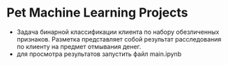 # Pet Machine Learning Projects
- Задача бинарной классификации клиента по набору обезличенных признаков. 
Разметка представляет собой результат расследования по клиенту на предмет отмывания денег.
- для просмотра результатов запустить файл main.ipynb


